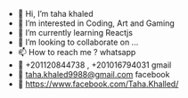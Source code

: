 - 👋 Hi, I’m taha khaled
- 👀 I’m interested in Coding, Art and Gaming
- 🌱 I’m currently learning Reactjs
- 💞️ I’m looking to collaborate on ...
- 📫 How to reach me ?
    whatsapp
- 📱 +201120844738 , +201016794031
    gmail
- 📧 taha.khaled9988@gmail.com
    facebook
- 📱 https://www.facebook.com/Taha.Khalled/

